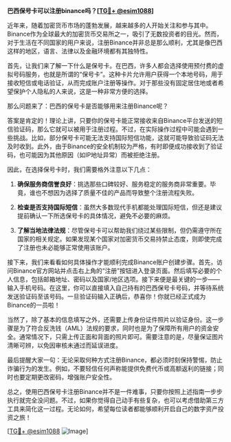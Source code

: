 **巴西保号卡可以注册binance吗？[[TG💪+ @esim1088](https://t.me/s/esim1088)]**

近年来，随着加密货币市场的蓬勃发展，越来越多的人开始关注和参与其中。Binance作为全球最大的加密货币交易所之一，吸引了无数投资者的目光。然而，对于生活在不同国家的用户来说，注册Binance并非总是那么顺利，尤其是像巴西这样的地区，语言、法律以及金融环境都有其独特性。

首先，让我们来了解一下什么是保号卡。在巴西，许多人都会选择使用预付费的虚拟号码服务，也就是所谓的“保号卡”。这种卡片允许用户获得一个本地号码，用于接收短信或电话验证，从而完成账户注册等操作。对于那些没有固定居住地或者希望保护个人隐私的人来说，这是一种非常方便的选择。

那么问题来了：巴西的保号卡是否能够用来注册Binance呢？

答案是肯定的！理论上讲，只要你的保号卡能正常接收来自Binance平台发送的短信验证码，那么它就可以被用于注册过程。不过，在实际操作过程中可能会遇到一些挑战。比如，部分保号卡可能无法支持国际短信功能，这就可能导致验证码无法及时收到。此外，由于Binance的安全机制较为严格，有时即便成功接收到了验证码，也可能因为其他原因（如IP地址异常）而被拒绝注册。

因此，在选择保号卡时，我们需要格外注意以下几点：

1. **确保服务商信誉良好**：挑选那些口碑较好、服务稳定的服务商非常重要。毕竟，谁也不想因为选择了质量不佳的产品而导致整个注册流程失败。
   
2. **检查是否支持国际短信**：虽然大多数现代手机都能处理国际短信，但还是建议提前确认一下所选保号卡的具体情况，避免不必要的麻烦。
   
3. **了解当地法律法规**：尽管保号卡可以帮助我们绕过某些限制，但仍需遵守所在国家的相关规定。如果发现某个国家对加密货币交易持禁止态度，则即使完成了注册也未必能够正常使用该账户。

接下来，我们来看看如何具体操作才能顺利完成Binance账户创建步骤。首先，访问Binance官方网站并点击右上角的“注册”按钮进入登录页面。然后填写必要的个人信息，包括邮箱地址、密码以及国家/地区选项。接下来便是最关键的一步——输入手机号码。在这里，你可以直接填入自己持有的巴西保号卡号码，并等待系统发送验证码至该号码。一旦验证码输入正确后，恭喜你！你就已经正式成为Binance的一员啦！

当然了，除了基本的信息填写之外，还需要上传身份证件照片以验证身份。这一步骤是为了符合反洗钱（AML）法规的要求，同时也是为了保障所有用户的资金安全。通常情况下，只需上传正面和背面的照片即可。需要注意的是，尽量保证图片清晰可辨，以免因审核未通过而延误进度。

最后提醒大家一句：无论采取何种方式注册Binance，都必须时刻保持警惕，防止诈骗行为的发生。例如，不要轻信任何声称能提供免费代币或高额返利的链接；同时也要定期更改密码，增强账户安全性。

总之，使用巴西保号卡注册Binance并不是一件难事，只要你按照上述指南一步步执行就完全没问题。不过，如果你觉得自己动手有些复杂，也可以考虑借助第三方工具来简化这一过程。无论如何，希望每位读者都能够顺利开启自己的数字资产投资之旅！

[[TG💪+ @esim1088](https://t.me/s/esim1088) ![Image](https://i.postimg.cc/4NQfJmqS/Snipaste-2025-05-13-00-14-12.png)]